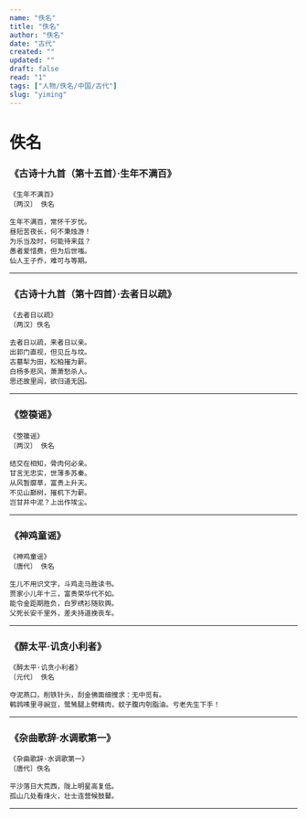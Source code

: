 ```yaml
---
name: "佚名"
title: "佚名"
author: "佚名"
date: "古代"
created: ""
updated: ""
draft: false
read: "1"
tags: ["人物/佚名/中国/古代"]
slug: "yiming"
---
```


# 佚名

### 《古诗十九首（第十五首）·生年不满百》

```
《生年不满百》
〔两汉〕 佚名

生年不满百，常怀千岁忧。
昼短苦夜长，何不秉烛游！
为乐当及时，何能待来兹？
愚者爱惜费，但为后世嗤。
仙人王子乔，难可与等期。
```

---

### 《古诗十九首（第十四首）·去者日以疏》

```
《去者日以疏》
〔两汉〕佚名

去者日以疏，来者日以亲。
出郭门直视，但见丘与坟。
古墓犁为田，松柏摧为薪。
白杨多悲风，萧萧愁杀人。
思还故里闾，欲归道无因。
```

---

### 《箜篌谣》

```
《箜篌谣》
〔两汉〕 佚名

结交在相知，骨肉何必亲。
甘言无忠实，世薄多苏秦。
从风暂靡草，富贵上升天。
不见山巅树，摧杌下为薪。
岂甘井中泥？上出作埃尘。
```

---

### 《神鸡童谣》

```
《神鸡童谣》
〔唐代〕 佚名

生儿不用识文字，斗鸡走马胜读书。
贾家小儿年十三，富贵荣华代不如。
能令金距期胜负，白罗绣衫随软舆。
父死长安千里外，差夫持道挽丧车。
```

---

### 《醉太平·讥贪小利者》

```
《醉太平·讥贪小利者》
〔元代〕 佚名

夺泥燕口，削铁针头，刮金佛面细搜求：无中觅有。
鹌鹑嗉里寻豌豆，鹭鸶腿上劈精肉，蚊子腹内刳脂油。亏老先生下手！
```

---

### 《杂曲歌辞·水调歌第一》

```
《杂曲歌辞·水调歌第一》
〔唐代〕佚名

平沙落日大荒西，陇上明星高复低。
孤山几处看烽火，壮士连营候鼓鼙。
```

---
